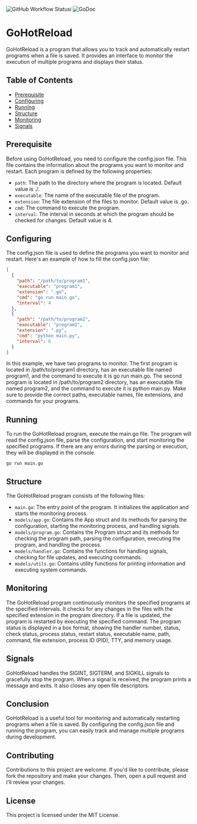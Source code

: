![GitHub Workflow Status](https://github.com/waxdred/GoHotReload/actions/workflows/default.yml/badge.svg)i
![GoDoc](https://godoc.org/github.com/golang/gddo?status.svg)
# GoHotReload

GoHotReload is a program that allows you to track and automatically restart programs when a file is saved. It provides an interface to monitor the execution of multiple programs and displays their status.

## Table of Contents
- [Prerequisite](#Prerequisite)
- [Configuring](#Configuring)
- [Running](#Running)
- [Structure](#Structure)
- [Monitoring](#Monitoring)
- [Signals](#Signals)

## Prerequisite
Before using GoHotReload, you need to configure the config.json file. This file contains the information about the programs you want to monitor and restart. Each program is defined by the following properties:
- ```path```: The path to the directory where the program is located. Default value is ./.
- ```executable```: The name of the executable file of the program.
- ```extension```: The file extension of the files to monitor. Default value is .go.
- ```cmd```: The command to execute the program.
- ```interval```: The interval in seconds at which the program should be checked for changes. Default value is 4.

## Configuring 
The config.json file is used to define the programs you want to monitor and restart. Here's an example of how to fill the config.json file:
```json
[
  {
    "path": "/path/to/program1",
    "executable": "program1",
    "extension": ".go",
    "cmd": "go run main.go",
    "interval": 4
  },
  {
    "path": "/path/to/program2",
    "executable": "program2",
    "extension": ".py",
    "cmd": "python main.py",
    "interval": 6
  }
]
```

In this example, we have two programs to monitor. The first program is located in /path/to/program1 directory, has an executable file named program1, and the command to execute it is go run main.go. The second program is located in /path/to/program2 directory, has an executable file named program2, and the command to execute it is python main.py.
Make sure to provide the correct paths, executable names, file extensions, and commands for your programs.

## Running
To run the GoHotReload program, execute the main.go file. The program will read the config.json file, parse the configuration, and start monitoring the specified programs. If there are any errors during the parsing or execution, they will be displayed in the console.
```shell
go run main.go
```

## Structure
The GoHotReload program consists of the following files:
- ```main.go```: The entry point of the program. It initializes the application and starts the monitoring process.
- ```models/app.go```: Contains the App struct and its methods for parsing the configuration, starting the monitoring process, and handling signals.
- ```models/program.go```: Contains the Program struct and its methods for checking the program path, parsing the configuration, executing the program, and handling the process.
- ```models/handler.go```: Contains the functions for handling signals, checking for file updates, and executing commands.
- ```models/utils.go```: Contains utility functions for printing information and executing system commands.

## Monitoring
The GoHotReload program continuously monitors the specified programs at the specified intervals. It checks for any changes in the files with the specified extension in the program directory. If a file is updated, the program is restarted by executing the specified command.
The program status is displayed in a box format, showing the handler number, status, check status, process status, restart status, executable name, path, command, file extension, process ID (PID), TTY, and memory usage.

## Signals
GoHotReload handles the SIGINT, SIGTERM, and SIGKILL signals to gracefully stop the program. When a signal is received, the program prints a message and exits. It also closes any open file descriptors.

## Conclusion
GoHotReload is a useful tool for monitoring and automatically restarting programs when a file is saved. By configuring the config.json file and running the program, you can easily track and manage multiple programs during development.

## Contributing
Contributions to this project are welcome. If you'd like to contribute, please fork the repository and make your changes. Then, open a pull request and I'll review your changes.

## License
This project is licensed under the MIT License.

